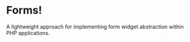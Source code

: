 
# Forms!

A lightweight approach for implementing form widget abstraction within PHP applications. 
